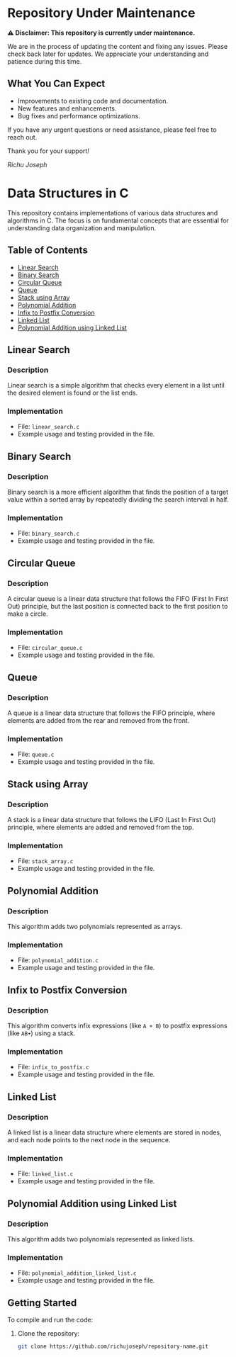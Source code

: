 # Repository Under Maintenance

**⚠️ Disclaimer: This repository is currently under maintenance.**

We are in the process of updating the content and fixing any issues. Please check back later for updates. We appreciate your understanding and patience during this time.

## What You Can Expect

- Improvements to existing code and documentation.
- New features and enhancements.
- Bug fixes and performance optimizations.

If you have any urgent questions or need assistance, please feel free to reach out.

Thank you for your support!

*Richu Joseph*
# Data Structures in C

This repository contains implementations of various data structures and algorithms in C. The focus is on fundamental concepts that are essential for understanding data organization and manipulation.

## Table of Contents

- [Linear Search](#linear-search)
- [Binary Search](#binary-search)
- [Circular Queue](#circular-queue)
- [Queue](#queue)
- [Stack using Array](#stack-using-array)
- [Polynomial Addition](#polynomial-addition)
- [Infix to Postfix Conversion](#infix-to-postfix-conversion)
- [Linked List](#linked-list)
- [Polynomial Addition using Linked List](#polynomial-addition-using-linked-list)

## Linear Search

### Description
Linear search is a simple algorithm that checks every element in a list until the desired element is found or the list ends.

### Implementation
- File: `linear_search.c`
- Example usage and testing provided in the file.

## Binary Search

### Description
Binary search is a more efficient algorithm that finds the position of a target value within a sorted array by repeatedly dividing the search interval in half.

### Implementation
- File: `binary_search.c`
- Example usage and testing provided in the file.

## Circular Queue

### Description
A circular queue is a linear data structure that follows the FIFO (First In First Out) principle, but the last position is connected back to the first position to make a circle.

### Implementation
- File: `circular_queue.c`
- Example usage and testing provided in the file.

## Queue

### Description
A queue is a linear data structure that follows the FIFO principle, where elements are added from the rear and removed from the front.

### Implementation
- File: `queue.c`
- Example usage and testing provided in the file.

## Stack using Array

### Description
A stack is a linear data structure that follows the LIFO (Last In First Out) principle, where elements are added and removed from the top.

### Implementation
- File: `stack_array.c`
- Example usage and testing provided in the file.

## Polynomial Addition

### Description
This algorithm adds two polynomials represented as arrays.

### Implementation
- File: `polynomial_addition.c`
- Example usage and testing provided in the file.

## Infix to Postfix Conversion

### Description
This algorithm converts infix expressions (like `A + B`) to postfix expressions (like `AB+`) using a stack.

### Implementation
- File: `infix_to_postfix.c`
- Example usage and testing provided in the file.

## Linked List

### Description
A linked list is a linear data structure where elements are stored in nodes, and each node points to the next node in the sequence.

### Implementation
- File: `linked_list.c`
- Example usage and testing provided in the file.

## Polynomial Addition using Linked List

### Description
This algorithm adds two polynomials represented as linked lists.

### Implementation
- File: `polynomial_addition_linked_list.c`
- Example usage and testing provided in the file.

## Getting Started

To compile and run the code:

1. Clone the repository:
   ```bash
   git clone https://github.com/richujoseph/repository-name.git
